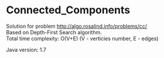 Connected_Components
====================

Solution for problem http://algo.rosalind.info/problems/cc/  
Based on Depth-First Search algorithm.</br>
Total time complexity: O(V+E) (V - verticies number, E - edges)

Java version: 1.7
